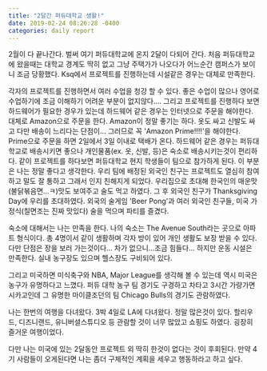 ```yaml
---
title: "2달간 퍼듀대학교 생활!"
date: 2019-02-24 08:26:28 -0400
categories: daily report
---
```

2월이 다 끝나간다. 벌써 여기 퍼듀대학교에 온지 2달이 다되어 간다.
처음 퍼듀대학교에 왔을때는 대학교 경계도 딱히 없고 그냥 주택가가 나오다가 어느순간 캠퍼스가 보이니 조금 당황했다.
Ksq에서 프로젝트를 진행하는데 시설같은 경우는 대체로 만족한다.

각자의 프로젝트를 진행하면서 여러 수업을 청강 할 수 있다. 좋은 수업이 많으나 영어로 수업하기에 조금 이해하기 어려운 부분이 없지않다....
그리고 프로젝트를 진행하다 보면 하드웨어가 필요한 경우가 있는데 하드웨어 같은 경우는 인터넷으로 주문을 해야한다. 대체로 Amazon으로 주문을 한다. Amazon이 정말 좋기는 하다. 옷도 싸고 신발도 싸고 다만 배송이 느리다는 단점이... 그러므로 꼭 'Amazon Prime!!!!'을 해야한다.
Prime으로 주문을 하면 2일에서 3일 이내로 택배가 온다. 하드웨어 같은 경우는 퍼듀대학교로 배송시키면 좋으나 개인물품(ex. 옷, 신발, 등)은 숙소로 배송시키는것이 편리하다. 같이 프로젝트를 하다보면 퍼듀대학교 현지 학생들이 팀으로 참가하게 된다.  이 부분은 나는 정말 좋다고 생각한다. 우리 팀에 배정된 외국인 친구는 프로젝트도 열심히 참여하고 말도 잘 통하고 그래서 인지 친해지게 되었다. 우리집으로 초대해 한국인의 매운맛(불닭볶음면...ㅋ)맛도 보여주고 술도 먹고 하였다. 그 후 외국인 친구가 Thanksgiving Day에 우리를 초대하였다. 외국의 술게임 'Beer Pong'과 여러 외국인 친구들, 미국 가정식(칠면조는 진짜 맛있다) 술을 먹으며 파티를 즐겼다.

숙소에 대해서는 나는 만족을 한다. 나의 숙소는 The Avenue South라는 곳으로 아파트 형식이다. 총 4명이서 같이 생활하며 각자 방이 있어 개인 생활도 보장 받을 수 있다. 다만 단점은 장을 보러 가는것이다... 차가 없으니...조금 힘들다... 하지만 운동 시설은 만족한다. 실내 농구장도 있으며 헬스장도 구비되어 있다.

그리고 미국하면 미식축구와 NBA, Major League를 생각해 볼 수 있는데 역시 미국은 농구가 유명하다고 느꼈다. 퍼듀 대학 농구 팀 경기도 구경하고 차타고 3시간 가량가면 시카고인데 그 유명한 마이클조던의 팀 Chicago Bulls의 경기도 관람하였다.

나는 한번의 여행을 다녀왔다. 3박 4일로 LA에 다녀왔다. 정말 많은것이 있다. 할리우드, 디즈니랜드, 유니버셜스튜디오 등 관람할 것이 너무 많았고 쇼핑도 하였다. 굉장히 즐거운 여행이었다. 

다만 나는 미국에 있는 2달동안 프로젝트 외 딱히 한것이 없다는 것이 후회된다. 만약 4기 사람들이 오게된다면 나는 좀더 구체적인 계획을 세우고 행동하라고 하고 싶다.

